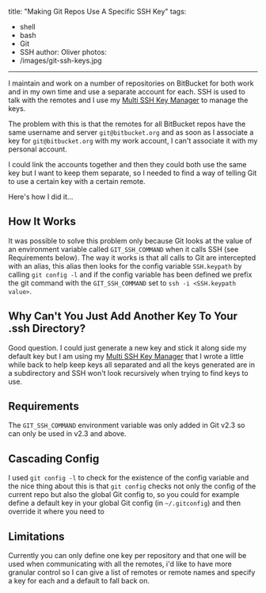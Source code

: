 title: "Making Git Repos Use A Specific SSH Key"
tags:
- shell
- bash
- Git
- SSH
author: Oliver
photos:
- /images/git-ssh-keys.jpg
---

I maintain and work on a number of repositories on BitBucket for both work and in my own time and use a separate account
for each. SSH is used to talk with the remotes and I use my [Multi SSH Key Manager](/2015/04/24/Multi-SSH-Key-Manager/)
to manage the keys.

The problem with this is that the remotes for all BitBucket repos have the same username and server `git@bitbucket.org`
and as soon as I associate a key for `git@bitbucket.org` with my work account, I can't associate it with my personal
account.

I could link the accounts together and then they could both use the same key but I want to keep them separate, so I
needed to find a way of telling Git to use a certain key with a certain remote.

Here's how I did it...

<!-- more -->

## How It Works

It was possible to solve this problem only because Git looks at the value of an environment variable called
`GIT_SSH_COMMAND` when it calls SSH (see Requirements below). The way it works is that all calls to Git are intercepted
with an alias, this alias then looks for the config variable `SSH.keypath` by calling `git config -l` and if the config
variable has been defined we prefix the git command with the `GIT_SSH_COMMAND` set to `ssh -i <SSH.keypath value>`.

## Why Can't You Just Add Another Key To Your .ssh Directory?

Good question. I could just generate a new key and stick it along side my default key but I am using my
[Multi SSH Key Manager](/2015/04/24/Multi-SSH-Key-Manager/) that I wrote a little while back to help keep keys all
separated and all the keys generated are in a subdirectory and SSH won't look recursively when trying to find keys to
use.

## Requirements

The `GIT_SSH_COMMAND` environment variable was only added in Git v2.3 so can only be used in v2.3 and above.

## Cascading Config

I used `git config -l` to check for the existence of the config variable and the nice thing about this is that
`git config` checks not only the config of the current repo but also the global Git config to, so you could for example
define a default key in your global Git config (in `~/.gitconfig`) and then override it where you need to

## Limitations

Currently you can only define one key per repository and that one will be used when communicating with all the remotes,
i'd like to have more granular control so I can give a list of remotes or remote names and specify a key for each and a
default to fall back on.
